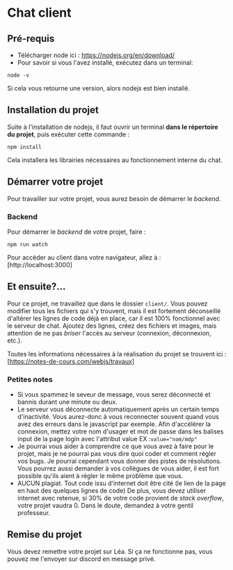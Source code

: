 # Chat client

## Pré-requis

- Télécharger node ici : https://nodejs.org/en/download/
- Pour savoir si vous l'avez installé, exécutez dans un terminal:
````
node -v
````
Si cela vous retourne une version, alors nodejs est bien installé.

## Installation du projet

Suite à l'installation de nodejs, il faut ouvrir un terminal **dans le répertoire du projet**, puis exécuter cette commande : 

````
npm install
````
Cela installera les librairies nécessaires au fonctionnement interne du chat.

## Démarrer votre projet

Pour travailler sur votre projet, vous aurez besoin de démarrer le *backend*.

### Backend
Pour démarrer le *backend* de votre projet, faire :

````
npm run watch
````

Pour accéder au client dans votre navigateur, allez à : [http://localhost:3000]

## Et ensuite?...

Pour ce projet, ne travaillez que dans le dossier `client/`. Vous pouvez modifier tous les fichiers qui s'y trouvent, mais il est fortement déconseillé d'altérer les lignes de code déjà en place, car il est 100% fonctionnel avec le serveur de chat. Ajoutez des lignes, créez des fichiers et images, mais attention de ne pas *briser* l'accès au serveur (connexion, déconnexion, etc.).

Toutes les informations nécessaires à la réalisation du projet se trouvent ici : [https://notes-de-cours.com/webjs/travaux]

### Petites notes 
- Si vous spammez le seveur de message, vous serez déconnecté et bannis durant une minute ou deux.
- Le serveur vous déconnecte automatiquement après un certain temps d'inactivité. Vous aurez-donc à vous reconnecter souvent quand vous avez des erreurs dans le javascript par exemple.
  Afin d'accélérer la connexion, mettez votre nom d'usager et mot de passe dans les balises input de la page login avec l'attribut value 
  EX :`value="nom/mdp"`
- Je pourrai vous aider à comprendre ce que vous avez à faire pour le projet, mais je ne pourrai pas vous dire quoi coder et comment régler vos bugs.
  Je pourrai cependant vous donner des pistes de résolutions. Vous pourrez aussi demander à vos collègues de vous aider, il est fort possible qu'ils aient à   régler le même problème que vous.
- AUCUN plagiat. Tout code issu d'internet doit être cité (le lien de la page en haut des quelques lignes de code)
  De plus, vous devez utiliser internet avec retenue, si 30% de votre code provient de *stack overflow*, votre projet vaudra 0.
  Dans le doute, demandez à votre gentil professeur.

## Remise du projet

Vous devez remettre votre projet sur Léa. Si ça ne fonctionne pas, vous pouvez me l'envoyer sur discord en message privé.